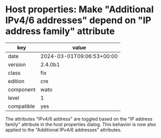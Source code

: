 [//]: # (werk v2)
# Host properties: Make "Additional IPv4/6 addresses" depend on "IP address family" attribute

key        | value
---------- | ---
date       | 2024-03-01T09:06:53+00:00
version    | 2.4.0b1
class      | fix
edition    | cre
component  | wato
level      | 1
compatible | yes

The attributes "IPv4/6 address" are toggled based on the "IP address family"
attribute in the host properties dialog. This behavior is now also applied to
the "Additional IPv4/6 addresses" attributes.
